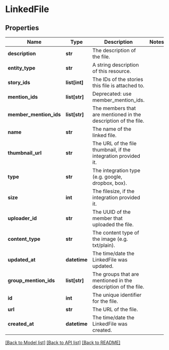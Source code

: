 # LinkedFile

## Properties
Name | Type | Description | Notes
------------ | ------------- | ------------- | -------------
**description** | **str** | The description of the file. | 
**entity_type** | **str** | A string description of this resource. | 
**story_ids** | **list[int]** | The IDs of the stories this file is attached to. | 
**mention_ids** | **list[str]** | Deprecated: use member_mention_ids. | 
**member_mention_ids** | **list[str]** | The members that are mentioned in the description of the file. | 
**name** | **str** | The name of the linked file. | 
**thumbnail_url** | **str** | The URL of the file thumbnail, if the integration provided it. | 
**type** | **str** | The integration type (e.g. google, dropbox, box). | 
**size** | **int** | The filesize, if the integration provided it. | 
**uploader_id** | **str** | The UUID of the member that uploaded the file. | 
**content_type** | **str** | The content type of the image (e.g. txt/plain). | 
**updated_at** | **datetime** | The time/date the LinkedFile was updated. | 
**group_mention_ids** | **list[str]** | The groups that are mentioned in the description of the file. | 
**id** | **int** | The unique identifier for the file. | 
**url** | **str** | The URL of the file. | 
**created_at** | **datetime** | The time/date the LinkedFile was created. | 

[[Back to Model list]](../README.md#documentation-for-models) [[Back to API list]](../README.md#documentation-for-api-endpoints) [[Back to README]](../README.md)

